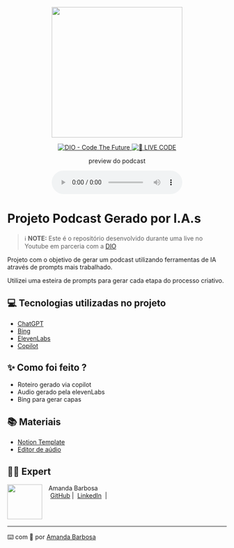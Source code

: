 <p align="center">
<img 
    src="./blob/main/assets/cover.jpg"
    width="300"
/>
</p>

<p align="center">
<a href="https://dio.me/">
    <img 
        src="https://img.shields.io/badge/DIO-Code_The_Future-28DA77?logo=youtube" 
        alt="DIO - Code The Future">
</a>
<a href="https://dio.me/">
<img 
    src="https://img.shields.io/badge/🔴_LIVE_CODE-FF5E72" 
    alt="🔴 LIVE CODE">
</a>
</p>

<p align="center">
    preview do podcast
</p>

<div align="center">
    <audio src="output/ElevenLabs_2024-05-22T18_29_05_Charlotte_pre_s50_sb75_m1.MP3" controls title="Podcast"></audio>
</div>

# Projeto Podcast Gerado por I.A.s


 > ℹ️ **NOTE:** Este é o repositório desenvolvido durante uma live no Youtube em parceria com a [DIO](https://dio.me)

Projeto com o objetivo de gerar um podcast utilizando ferramentas de IA através de prompts mais trabalhado.

Utilizei uma esteira de prompts para gerar cada etapa do processo criativo.

## 💻 Tecnologias utilizadas no projeto

- [ChatGPT](https://chat.openai.com/) 
- [Bing](https://www.bing.com/)
- [ElevenLabs](https://beta.elevenlabs.io/)
- [Copilot](https://copilot.microsoft.com/)

## ✨ Como foi feito ?

- Roteiro gerado via copilot
- Audio gerado pela elevenLabs
- Bing para gerar capas

## 📚 Materiais

- [Notion Template](https://www.notion.so/PCL-Podcast-C-digo-Limpo-6578236263484cc1967f6a1b164a4999)
- [Editor de aúdio](https://elevenlabs.io/app/speech-synthesis)


## 👨‍💻 Expert

<p>
    <img 
      align=left 
      margin=10 
      width=80 
      src="https://avatars.githubusercontent.com/u/41959181?v=4"
    />
    <p>&nbsp&nbsp&nbspAmanda Barbosa<br>
    &nbsp&nbsp&nbsp
    <a href="https://github.com/AMD1989">
    GitHub</a>&nbsp;|&nbsp;
    <a href="https://www.linkedin.com/in/amanda-barbosa-6153171a4/">LinkedIn</a>
&nbsp;|&nbsp;</p>
</p>
<br/><br/>
<p>

---

⌨️ com 💜 por [Amanda Barbosa](https://github.com/AMD1989)
